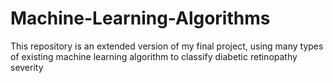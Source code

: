 # Machine-Learning-Algorithms
This repository is an extended version of my final project, using many types of existing machine learning algorithm to classify diabetic retinopathy severity

